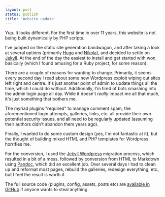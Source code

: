 ```yaml
---
layout: post
status: publish
title: 'Website update'
---
```


Yup. It looks different. For the first time in over 11 years, this website is not being built 
dynamically by PHP scripts.

I've jumped on the static site generation bandwagon, and after taking a look at several options 
(primarily [Hugo](http://gohugo.io/) and [Nikola](https://www.getnikola.com/)), and decided to
settle on [Jekyll](https://jekyllrb.com/). At the end of the day the easiest to install and get 
started with won, basically (which I found amusing for a Ruby project, for some reason).

There are a couple of reasons for wanting to change. Primarily, it seems every second day I read 
about some new Wordpress exploit wiping out sites left right and centre. It's just another point of
admin to update things all the time, which I could do without. Additionally, I'm tired of bots
smashing into the admin login page all day. While it doesn't *really* impact me all that much, it's
just something that bothers me.

The myriad plugins "required" to manage comment spam, the aforementioned login attempts, galleries, 
links, etc. all provide their own potential security issues, and all need to be regularly
updated (assuming their authors didn't abandon them years ago).

Finally, I wanted to do some custom design (yes, I'm not fantastic at it), but the thought of 
building mixed HTML and PHP templates for Wordpress horrifies me.

For the conversion, I used the [Jekyll Wordpress](http://import.jekyllrb.com/docs/wordpress/) 
migration process, which resulted in a bit of a mess, followed by conversion from HTML to Markdown 
using [Pandoc](http://pandoc.org/), which did an excellent job. Over several days I had to clean up 
and reformat most pages, rebuild the galleries, redesign everything, etc., but I feel the result is 
worth it.

The full source code (plugins, config, assets, posts etc) are 
[available in GitHub](https://github.com/shrimpza/shrimpworks/) if anyone wants to steal anything.
